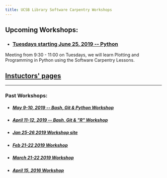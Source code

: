 ```yaml
---
title: UCSB Library Software Carpentry Workshops
---
```


## Upcoming Workshops:


  - ### [Tuesdays starting June 25, 2019 -- Python](https://ucsbcarpentry.github.io/2019-summer/)
  Meeting from 9:30 - 11:00 on Tuesdays, we will learn Plotting and Programming in Python using the Software Carpentry Lessons.  


## [Instuctors' pages](https://ucsbcarpentry.github.io/instructors/)



----

### Past Workshops:
  - ##### [May 9-10, 2019 -- Bash, Git & Python Workshop](https://ucsbcarpentry.github.io/2019-05-09-UCSB-SW-Carpentry/)
  - ##### [April 11-12, 2019 -- Bash, Git & "R" Workshop](https://ucsbcarpentry.github.io/2019-04-11-UCSB-SW-Workshop//)
  - ##### [Jan 25-26 2019 Workshop site](https://ucsbcarpentry.github.io/2019-01-25-UCSBLibrary/)
  - ##### [Feb 21-22 2019 Workshop](https://ucsbcarpentry.github.io/2019-02-21-UCSBLibrary/)
  - ##### [March 21-22 2019 Workshop](https://ucsbcarpentry.github.io/2019-03-21-UCSBLibrary/)
  - ##### [April 15, 2016 Workshop](http://remi-daigle.github.io/2016-04-15-UCSB/overview/)

